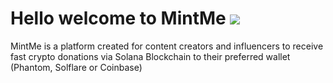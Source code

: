 <body>
  <h1>Hello welcome to MintMe <Image src='./public/MintMeMain.svg'/> </h1>
  <div>
    <p>MintMe is a platform created for content creators and influencers to receive fast crypto donations via Solana Blockchain to their preferred wallet (Phantom,           Solflare or Coinbase)</p>
  </div>
</body>
